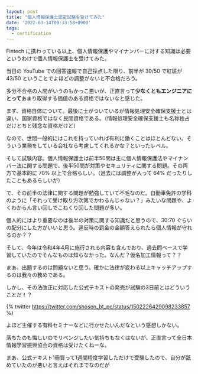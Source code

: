 ```yaml
---
layout: post
title: "個人情報保護士認定試験を受けてみた"
date: '2022-03-14T09:33:58+0900'
tags:
  - certification
---
```


Fintech に携わっている以上、個人情報保護やマイナンバーに対する知識は必要というわけで個人情報保護士を受けてみた。

当日の YouTube での回答速報で自己採点した限り、前半が 30/50 で紅斑が 43/50 ということでよほどの調整がないと不合格だろう。

多分不合格の人間がいうのもかっこ悪いが、正直言って**少なくともエンジニアにとって**あまり取得する価値のある資格ではないなと感じた。

まず、資格自体について。最後に士がついているが情報処理安全確保支援士とは違い、国家資格ではなく民間資格である。（情報処理安全確保支援士も名称独占だけとちと残念な資格だけど）

なので、世間一般的にはこれを持っていれば有利に働くことはほとんどない。そういう業務をしている会社なら考慮してくれるかな？といったレベル。

そして試験内容。個人情報保護士は前半50問は主に個人情報保護法やマイナンバー法に関する問題で、後半50問が対策やセキュリティに関する問題。その両方で基本的に 70% 以上で合格らしい。（過去には調整が入って 64% だったりしたこともあるらしいが）

で、その前半の法律に関する問題が勉強していて不毛なのだ。自動車免許の学科のように「それって受け取り方次第でかわるんじゃない？」みたいな問題や、よくわからん言い回しでこねくり回した問題が多い。

個人的にはより重要なのは後半の対策に関する知識だと思うので、30:70 ぐらいの配分にした方がいいと思う。違反時の罰金の金額答えられたら個人情報が守れるのか？？

そして、今年は令和4年4月に施行される内容も含んでおり、過去問ベースで学習していたのでそんなものは知らなかった。なんだ？仮名加工情報って？？

まあ、出題するのは問題ないと思う。確かに法律が変わる以上キャッチアップするのは我々の務めである。

しかし、その法改正に対応した公式テキストの発売が試験の3日前とはどういうことだ！？

{% twitter https://twitter.com/shosen_bt_pc/status/1502226429098233857 %}

よほど主催する有料セミナーなどに行かせたいんだなという感想しかない。

落ちたのも悔しいのでリベンジしたい気持ちもなくはないが、正直言って全日本情報学習振興協会の資格は受けたくねーな。

まあ、公式テキスト1冊買って1週間程度学習しただけで受験したので、自分が舐めていたのが悪いと言えばそれまでなのだが
